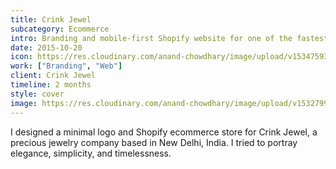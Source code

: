 ```yaml
---
title: Crink Jewel
subcategory: Ecommerce
intro: Branding and mobile-first Shopify website for one of the fastest-growing precious jewelry companies.
date: 2015-10-20
icon: https://res.cloudinary.com/anand-chowdhary/image/upload/v1534759389/projects/crink-jewel/icon.png
work: ["Branding", "Web"]
client: Crink Jewel
timeline: 2 months
style: cover
image: https://res.cloudinary.com/anand-chowdhary/image/upload/v1532799289/portfolio/crink-jewel_2x.png
---
```


I designed a minimal logo and Shopify ecommerce store for Crink Jewel, a precious jewelry company based in New Delhi, India. I tried to portray elegance, simplicity, and timelessness.

<div class="three-images">
	<div><img alt="" src="https://res.cloudinary.com/anand-chowdhary/image/upload/v1534759390/projects/crink-jewel/1.png"></div>
	<div><img alt="" src="https://res.cloudinary.com/anand-chowdhary/image/upload/v1534759387/projects/crink-jewel/2.png"></div>
	<div><img alt="" src="https://res.cloudinary.com/anand-chowdhary/image/upload/v1534759389/projects/crink-jewel/3.png"></div>
</div>
<div class="two-images">
	<div><img alt="" src="https://res.cloudinary.com/anand-chowdhary/image/upload/v1534759390/projects/crink-jewel/4.png"></div>
	<div><img alt="" src="https://res.cloudinary.com/anand-chowdhary/image/upload/v1534759390/projects/crink-jewel/5.png"></div>
</div>
<div class="two-images">
	<div><img alt="" src="https://res.cloudinary.com/anand-chowdhary/image/upload/v1534759397/projects/crink-jewel/6.png"></div>
	<div><img alt="" src="https://res.cloudinary.com/anand-chowdhary/image/upload/v1534759391/projects/crink-jewel/7.png"></div>
</div>